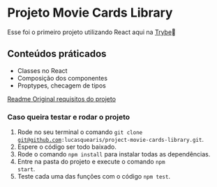 # Projeto Movie Cards Library

Esse foi o primeiro projeto utilizando React aqui na [Trybe](https://www.betrybe.com/):rocket:

## Conteúdos práticados

- Classes no React
- Composição dos componentes
- Proptypes, checagem de tipos

[Readme Original requisitos do projeto](https://github.com/lucasquearis/project-movie-cards-library/blob/master/readmeOriginalProject.md)

### Caso queira testar e rodar o projeto

1. Rode no seu terminal o comando <code>git clone git@github.com:lucasquearis/project-movie-cards-library.git</code>.
2. Espere o código ser todo baixado.
3. Rode o comando <code>npm install</code> para instalar todas as dependências.
4. Entre na pasta do projeto e execute o comando <code>npm start</code>.
4. Teste cada uma das funções com o código <code>npm test</code>.
